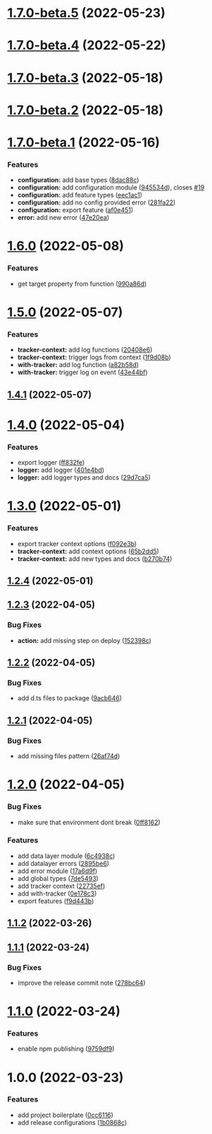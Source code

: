# [1.7.0-beta.5](https://github.com/emkis/gtm-event-tracker/compare/v1.7.0-beta.4...v1.7.0-beta.5) (2022-05-23)

# [1.7.0-beta.4](https://github.com/emkis/gtm-event-tracker/compare/v1.7.0-beta.3...v1.7.0-beta.4) (2022-05-22)

# [1.7.0-beta.3](https://github.com/emkis/gtm-event-tracker/compare/v1.7.0-beta.2...v1.7.0-beta.3) (2022-05-18)

# [1.7.0-beta.2](https://github.com/emkis/gtm-event-tracker/compare/v1.7.0-beta.1...v1.7.0-beta.2) (2022-05-18)

# [1.7.0-beta.1](https://github.com/emkis/gtm-event-tracker/compare/v1.6.0...v1.7.0-beta.1) (2022-05-16)

### Features

- **configuration:** add base types ([8dac88c](https://github.com/emkis/gtm-event-tracker/commit/8dac88cf841ff728dc876f7a6c65ac313e136dcc))
- **configuration:** add configuration module ([945534d](https://github.com/emkis/gtm-event-tracker/commit/945534d85d0c312277ade33f9c53845f3831f287)), closes [#19](https://github.com/emkis/gtm-event-tracker/issues/19)
- **configuration:** add feature types ([eec1ac1](https://github.com/emkis/gtm-event-tracker/commit/eec1ac1c2d0b175dd3b478fb9f3bdbae57eb6839))
- **configuration:** add no config provided error ([281fa22](https://github.com/emkis/gtm-event-tracker/commit/281fa220cb7860b021e47fead72a1a3b41965a21))
- **configuration:** export feature ([af0e451](https://github.com/emkis/gtm-event-tracker/commit/af0e451b0f29e6437a917b3ce1b112db2c02f89d))
- **error:** add new error ([47e20ea](https://github.com/emkis/gtm-event-tracker/commit/47e20ea7d07962717678de54bac57277cb547ba0))

# [1.6.0](https://github.com/emkis/gtm-event-tracker/compare/v1.5.0...v1.6.0) (2022-05-08)

### Features

- get target property from function ([990a86d](https://github.com/emkis/gtm-event-tracker/commit/990a86d36eb9317ee895a9f52ffe27f4adbe49a3))

# [1.5.0](https://github.com/emkis/gtm-event-tracker/compare/v1.4.1...v1.5.0) (2022-05-07)

### Features

- **tracker-context:** add log functions ([20408e6](https://github.com/emkis/gtm-event-tracker/commit/20408e6be1acaef92bd0afe80246fd0626e4c1c4))
- **tracker-context:** trigger logs from context ([1f9d08b](https://github.com/emkis/gtm-event-tracker/commit/1f9d08b19058ce0529c298de0a1f7c2a78fcf09c))
- **with-tracker:** add log function ([a82b58d](https://github.com/emkis/gtm-event-tracker/commit/a82b58dd1d00d399a5bdd6b9d124424e1549c0d8))
- **with-tracker:** trigger log on event ([43e44bf](https://github.com/emkis/gtm-event-tracker/commit/43e44bf8258ca1c2b62f903d90a9301b8fcb9f52))

## [1.4.1](https://github.com/emkis/gtm-event-tracker/compare/v1.4.0...v1.4.1) (2022-05-07)

# [1.4.0](https://github.com/emkis/gtm-event-tracker/compare/v1.3.0...v1.4.0) (2022-05-04)

### Features

- export logger ([ff832fe](https://github.com/emkis/gtm-event-tracker/commit/ff832fe13a3a6fbe2771453aa6a1679b35e5011c))
- **logger:** add logger ([401e4bd](https://github.com/emkis/gtm-event-tracker/commit/401e4bd347b6acba0cf5fb67f99e64573c9d6299))
- **logger:** add logger types and docs ([29d7ca5](https://github.com/emkis/gtm-event-tracker/commit/29d7ca50a4378d70796fd63f487817e22767a030))

# [1.3.0](https://github.com/emkis/gtm-event-tracker/compare/v1.2.4...v1.3.0) (2022-05-01)

### Features

- export tracker context options ([f092e3b](https://github.com/emkis/gtm-event-tracker/commit/f092e3bab0fce0c6e9fbe6e4c18cf9cbb08ab53e))
- **tracker-context:** add context options ([65b2dd5](https://github.com/emkis/gtm-event-tracker/commit/65b2dd5519ef2a767db1618d3b9e122dd91e42bf))
- **tracker-context:** add new types and docs ([b270b74](https://github.com/emkis/gtm-event-tracker/commit/b270b74d2d798f1dd01bd0d5e3974180c4c1d25f))

## [1.2.4](https://github.com/emkis/gtm-event-tracker/compare/v1.2.3...v1.2.4) (2022-05-01)

## [1.2.3](https://github.com/emkis/gtm-event-tracker/compare/v1.2.2...v1.2.3) (2022-04-05)

### Bug Fixes

- **action:** add missing step on deploy ([152398c](https://github.com/emkis/gtm-event-tracker/commit/152398c4d62fe4661b6fa11106411bb343e0a16f))

## [1.2.2](https://github.com/emkis/gtm-event-tracker/compare/v1.2.1...v1.2.2) (2022-04-05)

### Bug Fixes

- add d.ts files to package ([9acb646](https://github.com/emkis/gtm-event-tracker/commit/9acb646d64dbccde1dda566028e6a0d3f8076c3d))

## [1.2.1](https://github.com/emkis/gtm-event-tracker/compare/v1.2.0...v1.2.1) (2022-04-05)

### Bug Fixes

- add missing files pattern ([26af74d](https://github.com/emkis/gtm-event-tracker/commit/26af74df06c5cccae75d8ba511b63f5b735fc240))

# [1.2.0](https://github.com/emkis/gtm-event-tracker/compare/v1.1.2...v1.2.0) (2022-04-05)

### Bug Fixes

- make sure that environment dont break ([0ff8162](https://github.com/emkis/gtm-event-tracker/commit/0ff81628782f6bef9d22f53cab23f0eaf8514f55))

### Features

- add data layer module ([6c4938c](https://github.com/emkis/gtm-event-tracker/commit/6c4938c6c9f6782cdc854ae70f59929f15b1c41d))
- add datalayer errors ([2895be6](https://github.com/emkis/gtm-event-tracker/commit/2895be68712185652c38229be804b81b166dc331))
- add error module ([17a6d9f](https://github.com/emkis/gtm-event-tracker/commit/17a6d9f04ce6841340e653acd8ffb09c1c638580))
- add global types ([7de5493](https://github.com/emkis/gtm-event-tracker/commit/7de549383f92ad4bc9185998e3d372fb494280a4))
- add tracker context ([22735ef](https://github.com/emkis/gtm-event-tracker/commit/22735ef1b7922ccc073a5853eaecd3503273e517))
- add with-tracker ([0e178c3](https://github.com/emkis/gtm-event-tracker/commit/0e178c334b7f36df82ab628d5adce0159626bb47))
- export features ([f9d443b](https://github.com/emkis/gtm-event-tracker/commit/f9d443b75b28780d5e122ed0ae9ccc73318feab7))

## [1.1.2](https://github.com/emkis/gtm-event-tracker/compare/v1.1.1...v1.1.2) (2022-03-26)

## [1.1.1](https://github.com/emkis/gtm-event-tracker/compare/v1.1.0...v1.1.1) (2022-03-24)

### Bug Fixes

- improve the release commit note ([278bc64](https://github.com/emkis/gtm-event-tracker/commit/278bc64c1a1aba5018f84fa04356326a05cd27d1))

# [1.1.0](https://github.com/emkis/gtm-event-tracker/compare/v1.0.0...v1.1.0) (2022-03-24)

### Features

- enable npm publishing ([9759df9](https://github.com/emkis/gtm-event-tracker/commit/9759df91b82927954116a560115833706fa9e1ac))

# 1.0.0 (2022-03-23)

### Features

- add project boilerplate ([0cc6116](https://github.com/emkis/gtm-event-tracker/commit/0cc611627d39a256d07ba44adc400564e7561e68))
- add release configurations ([1b0868c](https://github.com/emkis/gtm-event-tracker/commit/1b0868ce9e24bc97e5366bddd110f29318826f42))
